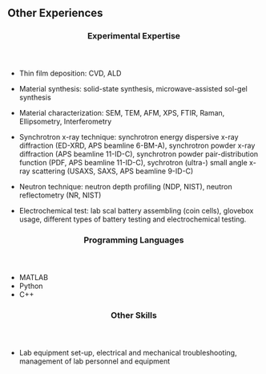 <section class="thirteen columns" markdown="1">

# Other Experiences

<article markdown="1">
<header>
<h1>Experimental Expertise</h1>
</header>



- Thin film deposition: CVD, ALD  


- Material synthesis: solid-state synthesis, microwave-assisted sol-gel synthesis  


- Material characterization: SEM, TEM, AFM, XPS, FTIR, Raman, Ellipsometry, Interferometry  


- Synchrotron x-ray technique: synchrotron energy dispersive x-ray diffraction (ED-XRD, APS beamline 6-BM-A), synchrotron powder x-ray diffraction (APS beamline 11-ID-C), synchrotron powder pair-distribution function (PDF, APS beamline 11-ID-C), sychrotron (ultra-) small angle x-ray scattering (USAXS, SAXS, APS beamline 9-ID-C)  


- Neutron technique: neutron depth profiling (NDP, NIST), neutron reflectometry (NR, NIST)  


- Electrochemical test: lab scal battery assembling (coin cells), glovebox usage, different types of battery testing and electrochemical testing. 

</article>

<article markdown="1">
<header>
<h1>Programming Languages</h1>
</header>

* MATLAB  
* Python  
* C++  

</article>

<article markdown="1">
<header>
<h1>Other Skills</h1>
</header>

* Lab equipment set-up, electrical and mechanical troubleshooting, management of lab personnel and equipment

</article>

</section>
